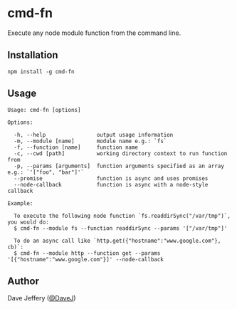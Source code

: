 cmd-fn
======

Execute any node module function from the command line.

Installation
------------
```
npm install -g cmd-fn
```

Usage
-----
```
Usage: cmd-fn [options]

Options:

  -h, --help                output usage information
  -m, --module [name]       module name e.g.: `fs`
  -f, --function [name]     function name
  -c, --cwd [path]          working directory context to run function from
  -p, --params [arguments]  function arguments specified as an array e.g.: `'["foo", "bar"]'`
  --promise                 function is async and uses promises
  --node-callback           function is async with a node-style callback

Example:

  To execute the following node function `fs.readdirSync("/var/tmp")`, you would do:
  $ cmd-fn --module fs --function readdirSync --params '["/var/tmp"]'

  To do an async call like `http.get({"hostname":"www.google.com"}, cb)`:
  $ cmd-fn --module http --function get --params '[{"hostname":"www.google.com"}]' --node-callback
```

Author
------

Dave Jeffery ([@DaveJ](https://twitter.com/DaveJ))
